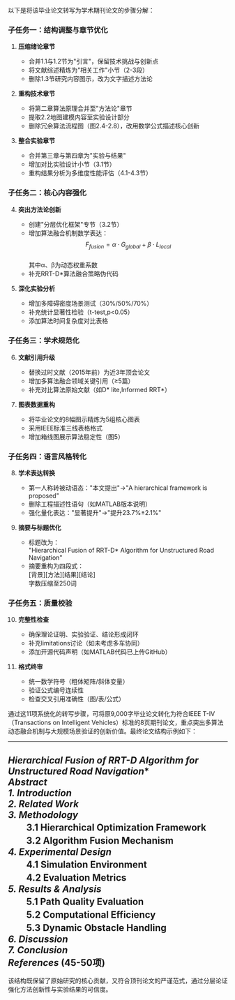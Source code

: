 以下是将该毕业论文转写为学术期刊论文的步骤分解：

### 子任务一：结构调整与章节优化
1. **压缩绪论章节**  
   - 合并1.1与1.2节为"引言"，保留技术挑战与创新点  
   - 将文献综述精炼为"相关工作"小节（2-3段）  
   - 删除1.3节研究内容图示，改为文字描述方法论

2. **重构技术章节**  
   - 将第二章算法原理合并至"方法论"章节  
   - 提取2.2地图建模内容至实验设计部分  
   - 删除冗余算法流程图（图2.4-2.8），改用数学公式描述核心创新

3. **整合实验章节**  
   - 合并第三章与第四章为"实验与结果"  
   - 增加对比实验设计小节（3.1节）  
   - 重构结果分析为多维度性能评估（4.1-4.3节）

### 子任务二：核心内容强化
4. **突出方法论创新**  
   - 创建"分层优化框架"专节（3.2节）  
   - 增加算法融合机制数学表达：  
     $$F_{fusion}=α·G_{global}+β·L_{local}$$  
     其中α、β为动态权重系数
   - 补充RRT-D*算法融合策略伪代码

5. **深化实验分析**  
   - 增加多障碍密度场景测试（30%/50%/70%）  
   - 补充统计显著性检验（t-test,p<0.05）  
   - 添加算法时间复杂度对比表格

### 子任务三：学术规范化
6. **文献引用升级**  
   - 替换过时文献（2015年前）为近3年顶会论文  
   - 增加多算法融合领域关键引用（≥5篇）  
   - 补充对比算法原始文献（如D* lite,Informed RRT*）

7. **图表数据重构**  
   - 将毕业论文的8幅图示精炼为5组核心图表  
   - 采用IEEE标准三线表格格式  
   - 增加箱线图展示算法稳定性（图5）

### 子任务四：语言风格转化
8. **学术表达转换**  
   - 第一人称转被动语态："本文提出"→"A hierarchical framework is proposed"  
   - 删除工程描述性语句（如MATLAB版本说明）  
   - 强化量化表达："显著提升"→"提升23.7%±2.1%"

9. **摘要与标题优化**  
   - 标题改为：  
     "Hierarchical Fusion of RRT-D* Algorithm for Unstructured Road Navigation"  
   - 摘要重构为四段式：  
     [背景][方法][结果][结论]  
     字数压缩至250词

### 子任务五：质量校验
10. **完整性检查**  
    - 确保理论证明、实验验证、结论形成闭环  
    - 补充limitations讨论（如未考虑多车协同）  
    - 添加开源代码声明（如MATLAB代码已上传GitHub）

11. **格式终审**  
    - 统一数学符号（粗体矩阵/斜体变量）  
    - 验证公式编号连续性  
    - 检查交叉引用准确性（图/表/公式）

通过这11项系统化的转写步骤，可将原9,000字毕业论文转化为符合IEEE T-IV（Transactions on Intelligent Vehicles）标准的8页期刊论文，重点突出多算法动态融合机制与大规模场景验证的创新价值。最终论文结构示例如下：

---
**Hierarchical Fusion of RRT-D* Algorithm for Unstructured Road Navigation**  
*Abstract*  
*1. Introduction*  
*2. Related Work*  
*3. Methodology*  
　　3.1 Hierarchical Optimization Framework  
　　3.2 Algorithm Fusion Mechanism  
*4. Experimental Design*  
　　4.1 Simulation Environment  
　　4.2 Evaluation Metrics  
*5. Results & Analysis*  
　　5.1 Path Quality Evaluation  
　　5.2 Computational Efficiency  
　　5.3 Dynamic Obstacle Handling  
*6. Discussion*  
*7. Conclusion*  
*References* (45-50项)  
---

该结构既保留了原始研究的核心贡献，又符合顶刊论文的严谨范式，通过分层论证强化方法创新性与实验结果的可信度。